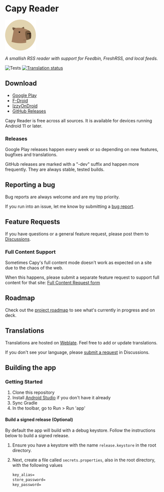 # Capy Reader

<img src="./site/capy.png" width="100px">

_A smallish RSS reader with support for Feedbin, FreshRSS, and local feeds._

![Tests](https://github.com/jocmp/capyreader/actions/workflows/ci.yml/badge.svg) <a href="https://hosted.weblate.org/engage/capy-reader/">
 <img src="https://hosted.weblate.org/widget/capy-reader/strings/svg-badge.svg" alt="Translation status" />
</a>

## Download

- [Google Play][gplay_link]
- [F-Droid][fdroid_link]
- [IzzyOnDroid][izzy_link]
- [GitHub Releases][github_link]

Capy Reader is free across all sources. It is available for devices running Android 11 or later.

### Releases

Google Play releases happen every week or so depending on new features, bugfixes and translations.

GitHub releases are marked with a "-dev" suffix and happen more frequently. They are always stable, tested builds.

## Reporting a bug

Bug reports are always welcome and are my top priority.

If you run into an issue, let me know by submitting a [bug report](https://github.com/jocmp/capyreader/issues/new?labels=bug&template=1-bug-report.yml).

## Feature Requests

If you have questions or a general feature request, please post them to [Discussions](https://github.com/jocmp/capyreader/discussions).

### Full Content Support

Sometimes Capy's full content mode doesn't work as expected on a site due to the chaos of the web.

When this happens, please submit a separate feature request to support full content for that site: [Full Content Request form](https://github.com/jocmp/capyreader/issues/new?labels=full%20content%20request&template=2-full-content-request.yml)

## Roadmap

Check out the [project roadmap](https://github.com/users/jocmp/projects/3) to see what's currently in progress and on deck.

## Translations

Translations are hosted on [Weblate](https://hosted.weblate.org/projects/capy-reader). Feel free to add or update translations.

If you don't see your language, please [submit a request](https://github.com/jocmp/capyreader/discussions) in Discussions.

## Building the app

### Getting Started

1. Clone this repository
2. Install [Android Studio](https://developer.android.com/studio) if you don't have it already
3. Sync Gradle
4. In the toolbar, go to Run > Run 'app'

#### Build a signed release (Optional)

By default the app will build with a debug keystore. Follow the instructions below to build a signed release.

1. Ensure you have a keystore with the name `release.keystore` in the root directory.
2. Next, create a file called `secrets.properties`, also in the root directory, with the following values

    ```properties
    key_alias=
    store_password=
    key_password=
    ```


[gplay_link]: https://play.google.com/store/apps/details?id=com.capyreader.app
[fdroid_link]: https://f-droid.org/packages/com.capyreader.app/
[izzy_link]: https://apt.izzysoft.de/fdroid/index/apk/com.capyreader.app
[izzy_img]: https://img.shields.io/endpoint?url=https://apt.izzysoft.de/fdroid/api/v1/shield/com.capyreader.app&label=IzzyOnDroid
[github_link]: https://github.com/jocmp/capyreader/releases/latest
[github_img]: https://img.shields.io/github/v/release/jocmp/capyreader?logo=GitHub
